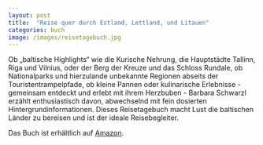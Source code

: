 ```yaml
---
layout: post
title:  "Reise quer durch Estland, Lettland, und Litauen"
categories: buch
image: /images/reisetagebuch.jpg
---
```


Ob „baltische Highlights“ wie die Kurische Nehrung, die Hauptstädte Tallinn, Riga und Vilnius, oder der Berg der Kreuze und das Schloss Rundale, ob Nationalparks und hierzulande unbekannte Regionen abseits der Touristentrampelpfade, ob kleine Pannen oder kulinarische Erlebnisse - gemeinsam entdeckt und erlebt mit ihrem Herzbuben - Barbara Schwarzl erzählt enthusiastisch davon, abwechselnd mit fein dosierten Hintergrundinformationen. 
Dieses Reisetagebuch macht Lust die baltischen Länder zu bereisen und ist der ideale Reisebegleiter.


Das Buch ist erhältlich auf [Amazon][amazon]. 


[amazon]: https://www.amazon.de/Reise-Durch-Estland-Lettland-Litauen/dp/399003264X

[facebook]: https://www.facebook.com/Reise-quer-durch-Estland-Lettland-und-Litauen-251627861517218/
